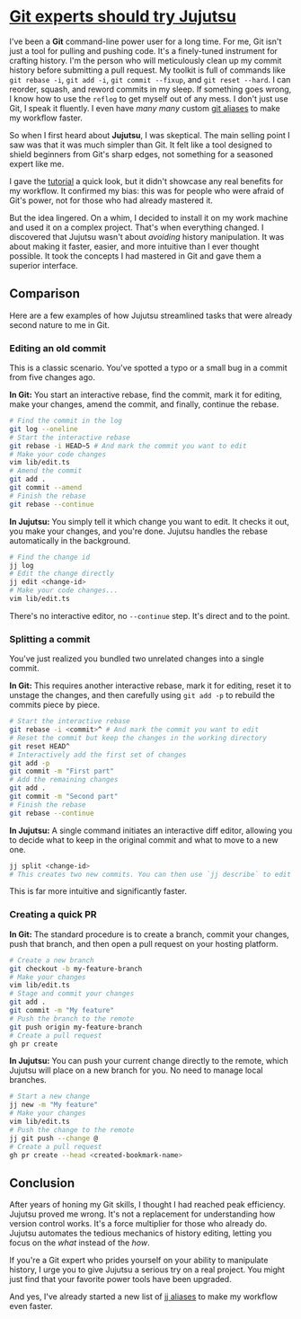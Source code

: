 # [Git experts should try Jujutsu](https://pksunkara.com/thoughts/git-experts-should-try-jujutsu/)

I've been a **Git** command-line power user for a long time. For me, Git isn't just a tool for pulling and pushing code. It's a finely-tuned instrument for crafting history. I'm the person who will meticulously clean up my commit history before submitting a pull request. My toolkit is full of commands like `git rebase -i`, `git add -i`, `git commit --fixup`, and `git reset --hard`. I can reorder, squash, and reword commits in my sleep. If something goes wrong, I know how to use the `reflog` to get myself out of any mess. I don't just use Git, I speak it fluently. I even have _many many_ custom [git aliases](https://gist.github.com/pksunkara/988716) to make my workflow faster.

So when I first heard about **Jujutsu**, I was skeptical. The main selling point I saw was that it was much simpler than Git. It felt like a tool designed to shield beginners from Git's sharp edges, not something for a seasoned expert like me.

I gave the [tutorial](https://steveklabnik.github.io/jujutsu-tutorial) a quick look, but it didn't showcase any real benefits for my workflow. It confirmed my bias: this was for people who were afraid of Git's power, not for those who had already mastered it.

But the idea lingered. On a whim, I decided to install it on my work machine and used it on a complex project. That's when everything changed. I discovered that Jujutsu wasn't about _avoiding_ history manipulation. It was about making it faster, easier, and more intuitive than I ever thought possible. It took the concepts I had mastered in Git and gave them a superior interface.

##  [](https://pksunkara.com/thoughts/git-experts-should-try-jujutsu/#comparison)Comparison

Here are a few examples of how Jujutsu streamlined tasks that were already second nature to me in Git.

###  [](https://pksunkara.com/thoughts/git-experts-should-try-jujutsu/#editing-an-old-commit)Editing an old commit

This is a classic scenario. You've spotted a typo or a small bug in a commit from five changes ago.

**In Git:** You start an interactive rebase, find the commit, mark it for editing, make your changes, amend the commit, and finally, continue the rebase.

```bash
# Find the commit in the log
git log --oneline
# Start the interactive rebase
git rebase -i HEAD~5 # And mark the commit you want to edit
# Make your code changes
vim lib/edit.ts
# Amend the commit
git add .
git commit --amend
# Finish the rebase
git rebase --continue
```

**In Jujutsu:** You simply tell it which change you want to edit. It checks it out, you make your changes, and you're done. Jujutsu handles the rebase automatically in the background.

```bash
# Find the change id
jj log
# Edit the change directly
jj edit <change-id>
# Make your code changes...
vim lib/edit.ts
```

There's no interactive editor, no `--continue` step. It's direct and to the point.

###  [](https://pksunkara.com/thoughts/git-experts-should-try-jujutsu/#splitting-a-commit)Splitting a commit

You've just realized you bundled two unrelated changes into a single commit.

**In Git:** This requires another interactive rebase, mark it for editing, reset it to unstage the changes, and then carefully using `git add -p` to rebuild the commits piece by piece.

```bash
# Start the interactive rebase
git rebase -i <commit>^ # And mark the commit you want to edit
# Reset the commit but keep the changes in the working directory
git reset HEAD^
# Interactively add the first set of changes
git add -p
git commit -m "First part"
# Add the remaining changes
git add .
git commit -m "Second part"
# Finish the rebase
git rebase --continue
```

**In Jujutsu:** A single command initiates an interactive diff editor, allowing you to decide what to keep in the original commit and what to move to a new one.

```bash
jj split <change-id>
# This creates two new commits. You can then use `jj describe` to edit the commit messages.
```

This is far more intuitive and significantly faster.

###  [](https://pksunkara.com/thoughts/git-experts-should-try-jujutsu/#creating-a-quick-pr)Creating a quick PR

**In Git:** The standard procedure is to create a branch, commit your changes, push that branch, and then open a pull request on your hosting platform.

```bash
# Create a new branch
git checkout -b my-feature-branch
# Make your changes
vim lib/edit.ts
# Stage and commit your changes
git add .
git commit -m "My feature"
# Push the branch to the remote
git push origin my-feature-branch
# Create a pull request
gh pr create
```

**In Jujutsu:** You can push your current change directly to the remote, which Jujutsu will place on a new branch for you. No need to manage local branches.

```bash
# Start a new change
jj new -m "My feature"
# Make your changes
vim lib/edit.ts
# Push the change to the remote
jj git push --change @
# Create a pull request
gh pr create --head <created-bookmark-name>
```

##  [](https://pksunkara.com/thoughts/git-experts-should-try-jujutsu/#conclusion)Conclusion

After years of honing my Git skills, I thought I had reached peak efficiency. Jujutsu proved me wrong. It's not a replacement for understanding how version control works. It's a force multiplier for those who already do. Jujutsu automates the tedious mechanics of history editing, letting you focus on the _what_ instead of the _how_.

If you're a Git expert who prides yourself on your ability to manipulate history, I urge you to give Jujutsu a serious try on a real project. You might just find that your favorite power tools have been upgraded.

And yes, I've already started a new list of [jj aliases](https://gist.github.com/pksunkara/622bc04242d402c4e43c7328234fd01c) to make my workflow even faster.